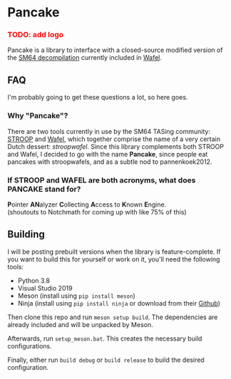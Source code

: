 # Pancake

<h3 style="color: red">TODO: add logo</h3>

Pancake is a library to interface with a closed-source modified version of the 
[SM64 decompilation](https://github.com/n64decomp/sm64) currently included in 
[Wafel](https://github.com/branpk/wafel).

## FAQ
I'm probably going to get these questions a lot, so here goes.
### Why "Pancake"?
There are two tools currently in use by the SM64 TASing community: 
[STROOP](https://github.com/SM64-TAS-ABC/STROOP) and 
[Wafel](https://github.com/branpk/wafel), which together comprise the name of a
very certain Dutch dessert: *stroopwafel*. Since this library complements both 
STROOP and Wafel, I decided to go with the name **Pancake**, since people eat 
pancakes with stroopwafels, and as a subtle nod to pannenkoek2012.
### If STROOP and WAFEL are both acronyms, what does PANCAKE stand for?
**P**ointer **AN**alyzer **C**ollecting **A**ccess to **K**nown **E**ngine.  
(shoutouts to Notchmath for coming up with like 75% of this)

## Building
I will be posting prebuilt versions when the library is feature-complete. If 
you want to build this for yourself or work on it, you'll need the following 
tools:

- Python 3.8
- Visual Studio 2019
- Meson (install using `pip install meson`)
- Ninja (install using `pip install ninja` or download from their [Github](https://github.com/ninja-build/ninja/releases/tag/v1.10.2))

Then clone this repo and run `meson setup build`. The dependencies are already
included and will be unpacked by Meson.

Afterwards, run `setup_meson.bat`. This creates the necessary build configurations.

Finally, either run `build debug` or `build release` to build the desired configuration.